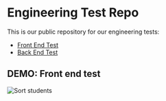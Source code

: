 # Engineering Test Repo

This is our public repository for our engineering tests:

- [Front End Test](./front-end/)
- [Back End Test](./back-end/)

## DEMO: Front end test

![Sort students](./screenshots/orah-demo.gif)
